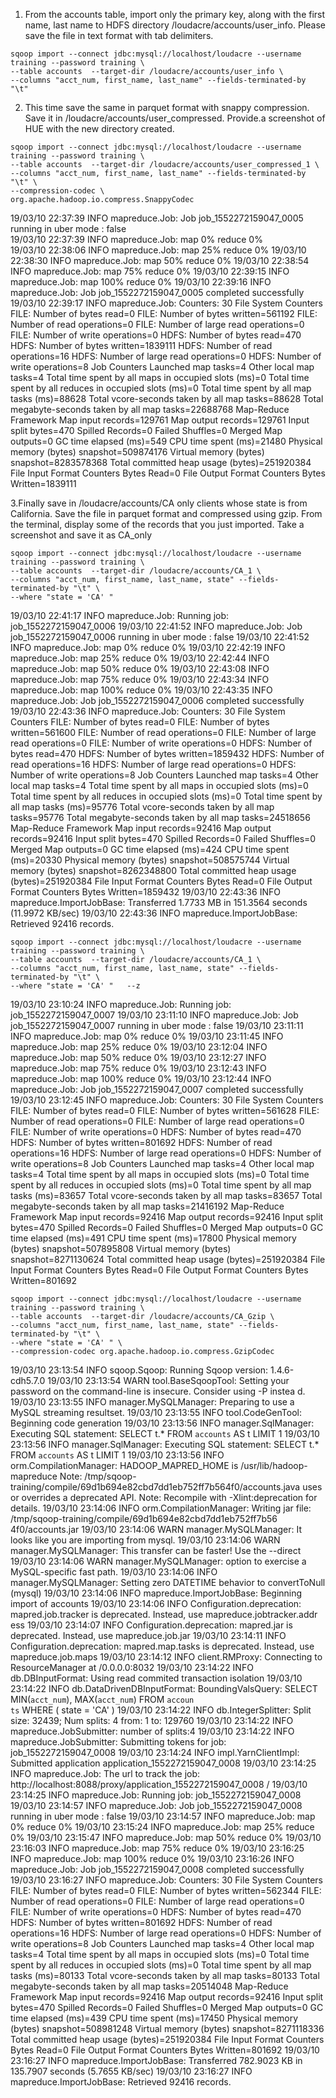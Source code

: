 1. From the accounts table, import only the primary key, along with the first name, last name to
HDFS directory /loudacre/accounts/user_info. Please save the file in text format with tab
delimiters.

```
sqoop import --connect jdbc:mysql://localhost/loudacre --username training --password training \
--table accounts  --target-dir /loudacre/accounts/user_info \
--columns "acct_num, first_name, last_name" --fields-terminated-by "\t"
```

2. This time save the same in parquet format with snappy compression. Save it in
/loudacre/accounts/user_compressed. Provide.a screenshot of HUE with the new directory
created.
```
sqoop import --connect jdbc:mysql://localhost/loudacre --username training --password training \
--table accounts  --target-dir /loudacre/accounts/user_compressed_1 \
--columns "acct_num, first_name, last_name" --fields-terminated-by "\t" \
--compression-codec \
org.apache.hadoop.io.compress.SnappyCodec
```


19/03/10 22:37:39 INFO mapreduce.Job: Job job_1552272159047_0005 running in uber mode : false\
19/03/10 22:37:39 INFO mapreduce.Job:  map 0% reduce 0%\
19/03/10 22:38:06 INFO mapreduce.Job:  map 25% reduce 0%
19/03/10 22:38:30 INFO mapreduce.Job:  map 50% reduce 0%
19/03/10 22:38:54 INFO mapreduce.Job:  map 75% reduce 0%
19/03/10 22:39:15 INFO mapreduce.Job:  map 100% reduce 0%
19/03/10 22:39:16 INFO mapreduce.Job: Job job_1552272159047_0005 completed successfully
19/03/10 22:39:17 INFO mapreduce.Job: Counters: 30
        File System Counters
                FILE: Number of bytes read=0
                FILE: Number of bytes written=561192
                FILE: Number of read operations=0
                FILE: Number of large read operations=0
                FILE: Number of write operations=0
                HDFS: Number of bytes read=470
                HDFS: Number of bytes written=1839111
                HDFS: Number of read operations=16
                HDFS: Number of large read operations=0
                HDFS: Number of write operations=8
        Job Counters
                Launched map tasks=4
                Other local map tasks=4
                Total time spent by all maps in occupied slots (ms)=0
                Total time spent by all reduces in occupied slots (ms)=0
                Total time spent by all map tasks (ms)=88628
                Total vcore-seconds taken by all map tasks=88628
                Total megabyte-seconds taken by all map tasks=22688768
        Map-Reduce Framework
                Map input records=129761
                Map output records=129761
                Input split bytes=470
                Spilled Records=0
                Failed Shuffles=0
                Merged Map outputs=0
                GC time elapsed (ms)=549
                CPU time spent (ms)=21480
                Physical memory (bytes) snapshot=509874176
                Virtual memory (bytes) snapshot=8283578368
                Total committed heap usage (bytes)=251920384
        File Input Format Counters
                Bytes Read=0
        File Output Format Counters
                Bytes Written=1839111
                




3.Finally save in /loudacre/accounts/CA only clients whose state is from California. Save the file
in parquet format and compressed using gzip. From the terminal, display some of the records
that you just imported. Take a screenshot and save it as CA_only

```
sqoop import --connect jdbc:mysql://localhost/loudacre --username training --password training \
--table accounts  --target-dir /loudacre/accounts/CA_1 \
--columns "acct_num, first_name, last_name, state" --fields-terminated-by "\t" \
--where "state = 'CA' " 
```

19/03/10 22:41:17 INFO mapreduce.Job: Running job: job_1552272159047_0006
19/03/10 22:41:52 INFO mapreduce.Job: Job job_1552272159047_0006 running in uber mode : false
19/03/10 22:41:52 INFO mapreduce.Job:  map 0% reduce 0%
19/03/10 22:42:19 INFO mapreduce.Job:  map 25% reduce 0%
19/03/10 22:42:44 INFO mapreduce.Job:  map 50% reduce 0%
19/03/10 22:43:08 INFO mapreduce.Job:  map 75% reduce 0%
19/03/10 22:43:34 INFO mapreduce.Job:  map 100% reduce 0%
19/03/10 22:43:35 INFO mapreduce.Job: Job job_1552272159047_0006 completed successfully
19/03/10 22:43:36 INFO mapreduce.Job: Counters: 30
        File System Counters
                FILE: Number of bytes read=0
                FILE: Number of bytes written=561600
                FILE: Number of read operations=0
                FILE: Number of large read operations=0
                FILE: Number of write operations=0
                HDFS: Number of bytes read=470
                HDFS: Number of bytes written=1859432
                HDFS: Number of read operations=16
                HDFS: Number of large read operations=0
                HDFS: Number of write operations=8
        Job Counters
                Launched map tasks=4
                Other local map tasks=4
                Total time spent by all maps in occupied slots (ms)=0
                Total time spent by all reduces in occupied slots (ms)=0
                Total time spent by all map tasks (ms)=95776
                Total vcore-seconds taken by all map tasks=95776
                Total megabyte-seconds taken by all map tasks=24518656
        Map-Reduce Framework
                Map input records=92416
                Map output records=92416
                Input split bytes=470
                Spilled Records=0
                Failed Shuffles=0
                Merged Map outputs=0
                GC time elapsed (ms)=424
                CPU time spent (ms)=20330
                Physical memory (bytes) snapshot=508575744
                Virtual memory (bytes) snapshot=8262348800
                Total committed heap usage (bytes)=251920384
        File Input Format Counters
                Bytes Read=0
        File Output Format Counters
                Bytes Written=1859432
19/03/10 22:43:36 INFO mapreduce.ImportJobBase: Transferred 1.7733 MB in 151.3564 seconds (11.9972 KB/sec)
19/03/10 22:43:36 INFO mapreduce.ImportJobBase: Retrieved 92416 records.


```
sqoop import --connect jdbc:mysql://localhost/loudacre --username training --password training \
--table accounts  --target-dir /loudacre/accounts/CA_1 \
--columns "acct_num, first_name, last_name, state" --fields-terminated-by "\t" \
--where "state = 'CA' "   --z
```

19/03/10 23:10:24 INFO mapreduce.Job: Running job: job_1552272159047_0007
19/03/10 23:11:10 INFO mapreduce.Job: Job job_1552272159047_0007 running in uber mode : false
19/03/10 23:11:11 INFO mapreduce.Job:  map 0% reduce 0%
19/03/10 23:11:45 INFO mapreduce.Job:  map 25% reduce 0%
19/03/10 23:12:04 INFO mapreduce.Job:  map 50% reduce 0%
19/03/10 23:12:27 INFO mapreduce.Job:  map 75% reduce 0%
19/03/10 23:12:43 INFO mapreduce.Job:  map 100% reduce 0%
19/03/10 23:12:44 INFO mapreduce.Job: Job job_1552272159047_0007 completed successfully
19/03/10 23:12:45 INFO mapreduce.Job: Counters: 30
        File System Counters
                FILE: Number of bytes read=0
                FILE: Number of bytes written=561628
                FILE: Number of read operations=0
                FILE: Number of large read operations=0
                FILE: Number of write operations=0
                HDFS: Number of bytes read=470
                HDFS: Number of bytes written=801692
                HDFS: Number of read operations=16
                HDFS: Number of large read operations=0
                HDFS: Number of write operations=8
        Job Counters
                Launched map tasks=4
                Other local map tasks=4
                Total time spent by all maps in occupied slots (ms)=0
                Total time spent by all reduces in occupied slots (ms)=0
                Total time spent by all map tasks (ms)=83657
                Total vcore-seconds taken by all map tasks=83657
                Total megabyte-seconds taken by all map tasks=21416192
        Map-Reduce Framework
                Map input records=92416
                Map output records=92416
                Input split bytes=470
                Spilled Records=0
                Failed Shuffles=0
                Merged Map outputs=0
                GC time elapsed (ms)=491
                CPU time spent (ms)=17800
                Physical memory (bytes) snapshot=507895808
                Virtual memory (bytes) snapshot=8271130624
                Total committed heap usage (bytes)=251920384
        File Input Format Counters
                Bytes Read=0
        File Output Format Counters
                Bytes Written=801692


```
sqoop import --connect jdbc:mysql://localhost/loudacre --username training --password training \
--table accounts  --target-dir /loudacre/accounts/CA_Gzip \
--columns "acct_num, first_name, last_name, state" --fields-terminated-by "\t" \
--where "state = 'CA' " \
--compression-codec org.apache.hadoop.io.compress.GzipCodec
```


19/03/10 23:13:54 INFO sqoop.Sqoop: Running Sqoop version: 1.4.6-cdh5.7.0
19/03/10 23:13:54 WARN tool.BaseSqoopTool: Setting your password on the command-line is insecure. Consider using -P instea                                      d.
19/03/10 23:13:55 INFO manager.MySQLManager: Preparing to use a MySQL streaming resultset.
19/03/10 23:13:55 INFO tool.CodeGenTool: Beginning code generation
19/03/10 23:13:56 INFO manager.SqlManager: Executing SQL statement: SELECT t.* FROM `accounts` AS t LIMIT 1
19/03/10 23:13:56 INFO manager.SqlManager: Executing SQL statement: SELECT t.* FROM `accounts` AS t LIMIT 1
19/03/10 23:13:56 INFO orm.CompilationManager: HADOOP_MAPRED_HOME is /usr/lib/hadoop-mapreduce
Note: /tmp/sqoop-training/compile/69d1b694e82cbd7dd1eb752ff7b564f0/accounts.java uses or overrides a deprecated API.
Note: Recompile with -Xlint:deprecation for details.
19/03/10 23:14:06 INFO orm.CompilationManager: Writing jar file: /tmp/sqoop-training/compile/69d1b694e82cbd7dd1eb752ff7b56                                      4f0/accounts.jar
19/03/10 23:14:06 WARN manager.MySQLManager: It looks like you are importing from mysql.
19/03/10 23:14:06 WARN manager.MySQLManager: This transfer can be faster! Use the --direct
19/03/10 23:14:06 WARN manager.MySQLManager: option to exercise a MySQL-specific fast path.
19/03/10 23:14:06 INFO manager.MySQLManager: Setting zero DATETIME behavior to convertToNull (mysql)
19/03/10 23:14:06 INFO mapreduce.ImportJobBase: Beginning import of accounts
19/03/10 23:14:06 INFO Configuration.deprecation: mapred.job.tracker is deprecated. Instead, use mapreduce.jobtracker.addr                                      ess
19/03/10 23:14:07 INFO Configuration.deprecation: mapred.jar is deprecated. Instead, use mapreduce.job.jar
19/03/10 23:14:11 INFO Configuration.deprecation: mapred.map.tasks is deprecated. Instead, use mapreduce.job.maps
19/03/10 23:14:12 INFO client.RMProxy: Connecting to ResourceManager at /0.0.0.0:8032
19/03/10 23:14:22 INFO db.DBInputFormat: Using read commited transaction isolation
19/03/10 23:14:22 INFO db.DataDrivenDBInputFormat: BoundingValsQuery: SELECT MIN(`acct_num`), MAX(`acct_num`) FROM `accoun                                      ts` WHERE ( state = 'CA'  )
19/03/10 23:14:22 INFO db.IntegerSplitter: Split size: 32439; Num splits: 4 from: 1 to: 129760
19/03/10 23:14:22 INFO mapreduce.JobSubmitter: number of splits:4
19/03/10 23:14:22 INFO mapreduce.JobSubmitter: Submitting tokens for job: job_1552272159047_0008
19/03/10 23:14:24 INFO impl.YarnClientImpl: Submitted application application_1552272159047_0008
19/03/10 23:14:25 INFO mapreduce.Job: The url to track the job: http://localhost:8088/proxy/application_1552272159047_0008                                      /
19/03/10 23:14:25 INFO mapreduce.Job: Running job: job_1552272159047_0008
19/03/10 23:14:57 INFO mapreduce.Job: Job job_1552272159047_0008 running in uber mode : false
19/03/10 23:14:57 INFO mapreduce.Job:  map 0% reduce 0%
19/03/10 23:15:24 INFO mapreduce.Job:  map 25% reduce 0%
19/03/10 23:15:47 INFO mapreduce.Job:  map 50% reduce 0%
19/03/10 23:16:03 INFO mapreduce.Job:  map 75% reduce 0%
19/03/10 23:16:25 INFO mapreduce.Job:  map 100% reduce 0%
19/03/10 23:16:26 INFO mapreduce.Job: Job job_1552272159047_0008 completed successfully
19/03/10 23:16:27 INFO mapreduce.Job: Counters: 30
        File System Counters
                FILE: Number of bytes read=0
                FILE: Number of bytes written=562344
                FILE: Number of read operations=0
                FILE: Number of large read operations=0
                FILE: Number of write operations=0
                HDFS: Number of bytes read=470
                HDFS: Number of bytes written=801692
                HDFS: Number of read operations=16
                HDFS: Number of large read operations=0
                HDFS: Number of write operations=8
        Job Counters
                Launched map tasks=4
                Other local map tasks=4
                Total time spent by all maps in occupied slots (ms)=0
                Total time spent by all reduces in occupied slots (ms)=0
                Total time spent by all map tasks (ms)=80133
                Total vcore-seconds taken by all map tasks=80133
                Total megabyte-seconds taken by all map tasks=20514048
        Map-Reduce Framework
                Map input records=92416
                Map output records=92416
                Input split bytes=470
                Spilled Records=0
                Failed Shuffles=0
                Merged Map outputs=0
                GC time elapsed (ms)=439
                CPU time spent (ms)=17450
                Physical memory (bytes) snapshot=508981248
                Virtual memory (bytes) snapshot=8271118336
                Total committed heap usage (bytes)=251920384
        File Input Format Counters
                Bytes Read=0
        File Output Format Counters
                Bytes Written=801692
19/03/10 23:16:27 INFO mapreduce.ImportJobBase: Transferred 782.9023 KB in 135.7907 seconds (5.7655 KB/sec)
19/03/10 23:16:27 INFO mapreduce.ImportJobBase: Retrieved 92416 records.
